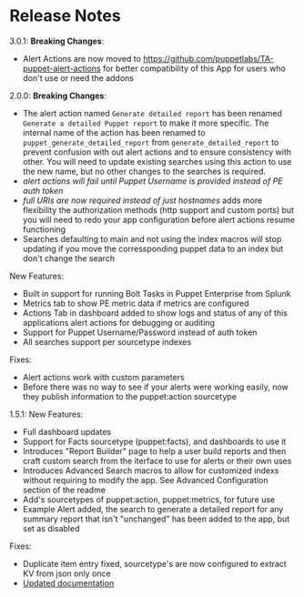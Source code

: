 Release Notes
==============

3.0.1:
**Breaking Changes**:
- Alert Actions are now moved to https://github.com/puppetlabs/TA-puppet-alert-actions for better compatibility of this App for users who don't use or need the addons

2.0.0:
**Breaking Changes**:
- The alert action named `Generate detailed report` has been renamed `Generate a detailed Puppet report` to make it more specific. The internal name of the action has been renamed to `puppet_generate_detailed_report` from `generate_detailed_report` to prevent confusion with out alert actions and to ensure consistency with other. You will need to update existing searches using this action to use the new name, but no other changes to the searches is required.
- *alert actions will fail until Puppet Username is provided instead of PE auth token*
- *full URIs are now required instead of just hostnames* adds more flexibility the authorization methods (http support and custom ports) but you will need to redo your app configuration before alert actions resume functioning
- Searches defaulting to main and not using the index macros will stop updating if you move the corressponding puppet data to an index but don't change the search

New Features:
- Built in support for running Bolt Tasks in Puppet Enterprise from Splunk
- Metrics tab to show PE metric data if metrics are configured
- Actions Tab in dashboard added to show logs and status of any of this applications alert actions for debugging or auditing
- Support for Puppet Username/Password instead of auth token
- All searches support per sourcetype indexes

Fixes:
- Alert actions work with custom parameters
- Before there was no way to see if your alerts were working easily, now they publish information to the puppet:action sourcetype

1.5.1:
New Features:
- Full dashboard updates
- Support for Facts sourcetype (puppet:facts), and dashboards to use it
- Introduces "Report Builder" page to help a user build reports and then craft custom search from the iterface to use for alerts or their own uses
- Introduces Advanced Search macros to allow for customized indexs without requiring to modify the app. See Advanced Configuration section of the readme
- Add's sourcetypes of puppet:action, puppet:metrics, for future use
- Example Alert added, the search to generate a detailed report for any summary report that isn't "unchanged" has been added to the app, but set as disabled

Fixes:
- Duplicate item entry fixed, sourcetype's are now configured to extract KV from json only once
- [Updated documentation](https://github.com/puppetlabs/ta-puppet-report-viewer)

